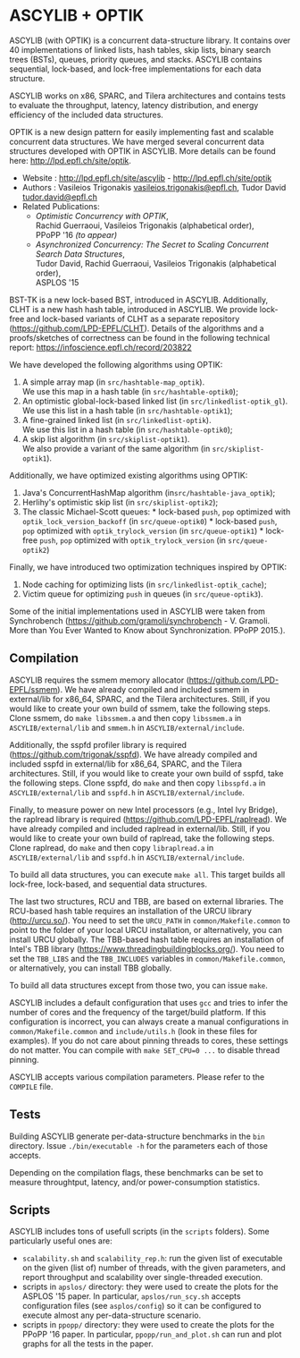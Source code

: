 ASCYLIB + OPTIK
===============

ASCYLIB (with OPTIK) is a concurrent data-structure library. It contains over 40 implementations of linked lists, hash tables, skip lists, binary search trees (BSTs), queues, priority queues, and stacks. ASCYLIB contains sequential, lock-based, and lock-free implementations for each data structure.

ASCYLIB works on x86, SPARC, and Tilera architectures and contains tests to evaluate the throughput, latency, latency distribution, and energy efficiency of the included data structures.

OPTIK is a new design pattern for easily implementing fast and scalable concurrent data structures. We have merged several concurrent data structures developed with OPTIK in ASCYLIB. More details can be found here: http://lpd.epfl.ch/site/optik.

* Website             : http://lpd.epfl.ch/site/ascylib - http://lpd.epfl.ch/site/optik
* Authors             : Vasileios Trigonakis <vasileios.trigonakis@epfl.ch>,
                        Tudor David <tudor.david@epfl.ch> 
* Related Publications:
  * *Optimistic Concurrency with OPTIK*,  
    Rachid Guerraoui, Vasileios Trigonakis (alphabetical order),  
  PPoPP '16 *(to appear)*
  * *Asynchronized Concurrency: The Secret to Scaling Concurrent Search Data Structures*,  
  Tudor David, Rachid Guerraoui, Vasileios Trigonakis (alphabetical order),  
  ASPLOS '15

BST-TK is a new lock-based BST, introduced in ASCYLIB. 
Additionally, CLHT is a new hash hash table, introduced in ASCYLIB. We provide lock-free and lock-based variants of CLHT as a separate repository (https://github.com/LPD-EPFL/CLHT).
Details of the algorithms and a proofs/sketches of correctness can be found in the following technical report: https://infoscience.epfl.ch/record/203822

We have developed the following algorithms using OPTIK:
  1. A simple array map (in `src/hashtable-map_optik`).  
  We use this map in a hash table (in `src/hashtable-optik0`);
  2. An optimistic global-lock-based linked list (in `src/linkedlist-optik_gl`).  
  We use this list in a hash table (in `src/hashtable-optik1`);
  3. A fine-grained linked list (in `src/linkedlist-optik`).  
  We use this list in a hash table (in `src/hashtable-optik0`);
  4. A skip list algorithm (in `src/skiplist-optik1`).   
  We also provide a variant of the same algorithm (in `src/skiplist-optik1`).

Additionally, we have optimized existing algorithms using OPTIK:
  1. Java's ConcurrentHashMap algorithm (in`src/hashtable-java_optik`);
  2. Herlihy's optimistic skip list (in `src/skiplist-optik2`);
  3. The classic Michael-Scott queues:
    * lock-based `push`, `pop` optimized with `optik_lock_version_backoff` (in `src/queue-optik0`)
    * lock-based `push`, `pop` optimized with `optik_trylock_version` (in `src/queue-optik1`)
    * lock-free `push`, `pop` optimized with `optik_trylock_version` (in `src/queue-optik2`)

Finally, we have introduced two optimization techniques inspired by OPTIK:
  1. Node caching for optimizing lists (in `src/linkedlist-optik_cache`);
  2. Victim queue for optimizing `push` in queues (in `src/queue-optik3`).


Some of the initial implementations used in ASCYLIB were taken from Synchrobench (https://github.com/gramoli/synchrobench -  V. Gramoli. More than You Ever Wanted to Know about Synchronization. PPoPP 2015.). 

Compilation
-----------

ASCYLIB requires the ssmem memory allocator (https://github.com/LPD-EPFL/ssmem).
We have already compiled and included ssmem in external/lib for x86_64, SPARC, and the Tilera architectures.
Still, if you would like to create your own build of ssmem, take the following steps.
Clone ssmem, do `make libssmem.a` and then copy `libssmem.a` in `ASCYLIB/external/lib` and `smmem.h` in `ASCYLIB/external/include`.

Additionally, the sspfd profiler library is required (https://github.com/trigonak/sspfd).
We have already compiled and included sspfd in external/lib for x86_64, SPARC, and the Tilera architectures.
Still, if you would like to create your own build of sspfd, take the following steps.
Clone sspfd, do `make` and then copy `libsspfd.a` in `ASCYLIB/external/lib` and `sspfd.h` in `ASCYLIB/external/include`.

Finally, to measure power on new Intel processors (e.g., Intel Ivy Bridge), the raplread library is required (https://github.com/LPD-EPFL/raplread).
We have already compiled and included raplread in external/lib.
Still, if you would like to create your own build of raplread, take the following steps.
Clone raplread, do `make` and then copy `libraplread.a` in `ASCYLIB/external/lib` and `sspfd.h` in `ASCYLIB/external/include`.

To build all data structures, you can execute `make all`.
This target builds all lock-free, lock-based, and sequential data structures.

The last two structures, RCU and TBB, are based on external libraries. 
The RCU-based hash table requires an installation of the URCU library (http://urcu.so/).
You need to set the `URCU_PATH` in `common/Makefile.common` to point to the folder of your local URCU installation, or alternatively, you can install URCU globally.
The TBB-based hash table requires an installation of Intel's TBB library (https://www.threadingbuildingblocks.org/). You need to set the `TBB_LIBS` and the `TBB_INCLUDES` variables in `common/Makefile.common`, or alternatively, you can install TBB globally.

To build all data structures except from those two, you can issue `make`.

ASCYLIB includes a default configuration that uses `gcc` and tries to infer the number of cores and the frequency of the target/build platform. If this configuration is incorrect, you can always create a manual configurations in `common/Makefile.common` and `include/utils.h` (look in these files for examples). If you do not care about pinning threads to cores, these settings do not matter. You can compile with `make SET_CPU=0 ...` to disable thread pinning.

ASCYLIB accepts various compilation parameters. Please refer to the `COMPILE` file.

Tests
-----

Building ASCYLIB generate per-data-structure benchmarks in the `bin` directory.
Issue `./bin/executable -h` for the parameters each of those accepts.

Depending on the compilation flags, these benchmarks can be set to measure throughtput, latency, and/or power-consumption statistics.

Scripts
-------

ASCYLIB includes tons of usefull scripts (in the `scripts` folders). Some particularly useful ones are:
* `scalability.sh` and `scalability_rep.h`: run the given list of executable on the given (list of) number of threads, with the given parameters, and report throughput and scalability over single-threaded execution.
* scripts in `apslos/` directory: they were used to create the plots for the ASPLOS '15 paper. In particular, `apslos/run_scy.sh` accepts configuration files (see `asplos/config`) so it can be configured to execute almost any per-data-structure scenario.
* scripts in `ppopp/` directory: they were used to create the plots for the PPoPP '16 paper. In particular, `ppopp/run_and_plot.sh` can run and plot graphs for all the tests in the paper.

